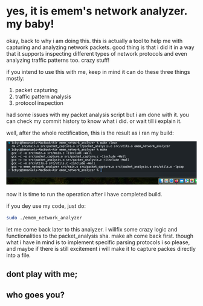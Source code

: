 # yes, it is emem's network analyzer. my baby!

okay, back to why i am doing this. this is actually a tool to help me with capturing and analyzing network packets. good thing is that i did it in a way that it supports inspecting different types of network protocols and even analyzing traffic patterns too. crazy stuff!

if you intend to use this with me, keep in mind it can do these three things mostly:
1. packet capturing
2. traffic pattern analysis
3. protocol inspection

had some issues with my packet analysis script but i am done with it. you can check my commit history to know what i did. or wait till i explain it.

well, after the whole rectification, this is the result as i ran my build:

![proof of work](Screenshot-2024-09-10-at-4-50-43-PM.png)

now it is time to run the operation after i have completed build. 

if you dey use my code, just do:
```bash
sudo ./emem_network_analyzer
```

let me come back later to this analyzer. i willfix some crazy logic and functionalities to the packet_analysis sha. make ah come back first.
though what i have in mind is to implement specific parsing protocols i so please, and maybe if there is still excitement i will make it to capture packes directly into a file.

## dont play with me;
## who goes you?